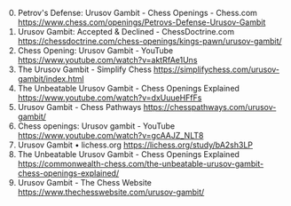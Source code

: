 0. Petrov's Defense: Urusov Gambit - Chess Openings - Chess.com
https://www.chess.com/openings/Petrovs-Defense-Urusov-Gambit
1. Urusov Gambit: Accepted & Declined - ChessDoctrine.com
https://chessdoctrine.com/chess-openings/kings-pawn/urusov-gambit/
2. Chess Opening: Urusov Gambit - YouTube
https://www.youtube.com/watch?v=aktRfAe1Uns
3. The Urusov Gambit - Simplify Chess
https://simplifychess.com/urusov-gambit/index.html
4. The Unbeatable Urusov Gambit - Chess Openings Explained
https://www.youtube.com/watch?v=dxUuueHFfFs
5. Urusov Gambit - Chess Pathways
https://chesspathways.com/urusov-gambit/
6. Chess openings: Urusov gambit - YouTube
https://www.youtube.com/watch?v=gcAAJZ_NLT8
7. Urusov Gambit • lichess.org
https://lichess.org/study/bA2sh3LP
8. The Unbeatable Urusov Gambit - Chess Openings Explained
https://commonwealth-chess.com/the-unbeatable-urusov-gambit-chess-openings-explained/
9. Urusov Gambit - The Chess Website
https://www.thechesswebsite.com/urusov-gambit/
